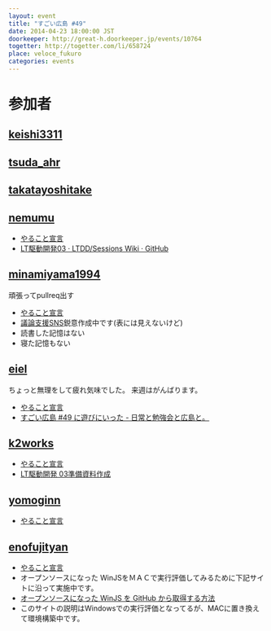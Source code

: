 ```yaml
---
layout: event
title: "すごい広島 #49"
date: 2014-04-23 18:00:00 JST
doorkeeper: http://great-h.doorkeeper.jp/events/10764
togetter: http://togetter.com/li/658724
place: veloce_fukuro
categories: events
---
```


# 参加者


## [keishi3311](https://github.com/keishi3311)


## [tsuda_ahr](http://twitter.com/tsuda_ahr)


## [takatayoshitake](http://twitter.com/takatayoshitake)


## [nemumu](https://github.com/nemumu)

* [やること宣言](https://github.com/great-h/great-h.github.io/issues/837)
* [LT駆動開発03 · LTDD/Sessions Wiki · GitHub](https://github.com/LTDD/Sessions/wiki/LT%E9%A7%86%E5%8B%95%E9%96%8B%E7%99%BA03)


## [minamiyama1994](https://github.com/minamiyama1994)

頑張ってpullreq出す

* [やること宣言](https://github.com/great-h/great-h.github.io/issues/838)
* [議論支援SNS](http://b-world.org/dss)鋭意作成中です(表には見えないけど)
* 読書した記憶はない
* 寝た記憶もない


## [eiel](http://eiel.info/)

ちょっと無理をして疲れ気味でした。
来週はがんばります。

* [やること宣言](https://github.com/great-h/great-h.github.io/issues/841)
* [すごい広島 #49 に遊びにいった - 日常と勉強会と広島と。](http://eielh-life.tumblr.com/post/83626338400/49)


## [k2works](https://github.com/k2works)

* [やること宣言](https://github.com/great-h/great-h.github.io/issues/845)
* [LT駆動開発 03準備資料作成](https://github.com/k2works/study/wiki/LTDD-03)

## [yomoginn](https://twitter.com/moriyomogi)

* [やること宣言](https://github.com/great-h/great-h.github.io/issues/843)


## [enofujityan](http://twitter.com/enofujityan)

* [やること宣言](https://github.com/great-h/great-h.github.io/issues/854)
* オープンソースになった WinJSをＭＡＣで実行評価してみるために下記サイトに沿って実施中です。
* [オープンソースになった WinJS を GitHub から取得する方法](http://blogs.msdn.com/b/osamum/archive/2014/04/22/winjs-github.aspx?utm_source=twitterfeed&utm_medium=twitter)
* このサイトの説明はWindowsでの実行評価となってるが、MACに置き換えて環境構築中です。
